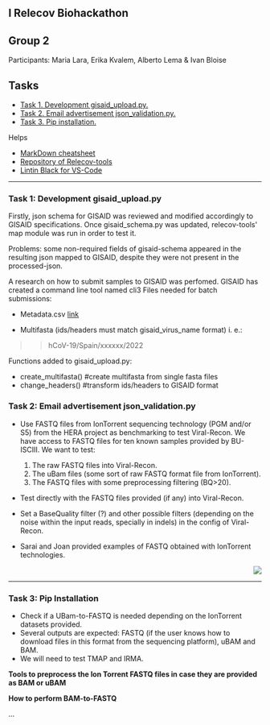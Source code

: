 <a name="home"></a>
  
## I Relecov Biohackathon
## Group 2
Participants: Maria Lara, Erika Kvalem, Alberto Lema & Ivan Bloise

## Tasks

<ul>
  <li><a href="#Development_gisaid_upload.py">Task 1. Development gisaid_upload.py.</a></li>
  <li><a href="#Email_advertisement">Task 2. Email advertisement json_validation.py.</a></li>
  <li><a href="#PipInstallation">Task 3. Pip installation.</a></li>
</ul>


<!-- ************************** SECTION HERE -->

Helps
- [MarkDown cheatsheet](https://www.markdownguide.org/cheat-sheet/)
- [Repository of Relecov-tools](https://github.com/BU-ISCIII/relecov-tools)
- [Lintin Black for VS-Code](https://marcobelo.medium.com/setting-up-python-black-on-visual-studio-code-5318eba4cd00#:~:text=Go%20to%20settings%20in%20your,%E2%80%9D%20and%20select%20%E2%80%9Cblack%E2%80%9D.)

---

<a name="Development_gisaid_upload.py"></a>
### Task 1: Development gisaid_upload.py

Firstly, json schema for GISAID was reviewed and modified accordingly to GISAID specifications. Once gisaid_schema.py was updated, relecov-tools' map module was run in order to test it.

Problems: some non-required fields of gisaid-schema appeared in the resulting json mapped to GISAID, despite they were not present in the processed-json.

A research on how to submit samples to GISAID was perfomed. GISAID has created a command line tool named cli3 Files needed for batch submissions:
- Metadata.csv 
[link](../group2/files/20210222_EpiCoV_BulkUpload_Template.xls)

- Multifasta (ids/headers must match gisaid_virus_name format) i. e.:
> >hCoV-19/Spain/xxxxxx/2022

Functions added to gisaid_upload.py:
- create_multifasta() #create multifasta from single fasta files
- change_headers() #transform ids/headers to GISAID format

  
<!-- ************************** SECTION HERE -->

<a name="Email_advertisement"></a>
### Task 2: Email advertisement json_validation.py

- Use FASTQ files from IonTorrent sequencing technology (PGM and/or S5) from the HERA project as benchmarking to test Viral-Recon. We have access to FASTQ files for ten known samples provided by BU-ISCIII. We want to test:
  <ol>
    <li>The raw FASTQ files into Viral-Recon.</li>
    <li>The uBam files (some sort of raw FASTQ format file from IonTorrent).</li>
    <li>The FASTQ files with some preprocessing filtering (BQ>20).</li>
  </ol>
- Test directly with the FASTQ files provided (if any) into Viral-Recon.
- Set a BaseQuality filter (?) and other possible filters (depending on the noise within the input reads, specially in indels) in the config of Viral-Recon.
- Sarai and Joan provided examples of FASTQ obtained with IonTorrent technologies.

  <p align="right" dir="auto">
   <a href="#home" title="Up">
    <img src="../group4/images/home-icon.png" style="max-width: 100%;">
   </a>
 </p>
  
  
---

<!-- ************************** SECTION HERE -->
 
<a name="PipInstallation"></a>
### Task 3: Pip Installation

- Check if a UBam-to-FASTQ is needed depending on the IonTorrent datasets provided.
- Several outputs are expected: FASTQ (if the user knows how to download files in this format from the sequencing platform), uBAM and BAM.
- We will need to test TMAP and IRMA.

**Tools to preprocess the Ion Torrent FASTQ files in case they are provided as BAM or uBAM**

**How to perform BAM-to-FASTQ**


...





